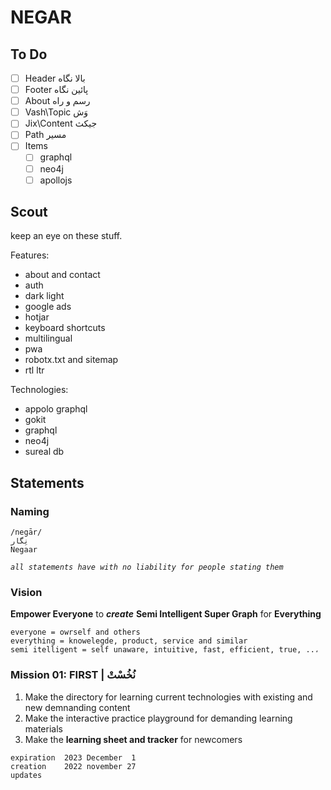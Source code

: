 # NEGAR

## To Do

- [ ] Header بالا نگاه
- [ ] Footer پائین نگاه
- [ ] About رسم و راه
- [ ] Vash\Topic وَش
- [ ] Jix\Content جیکث
- [ ] Path مسیر
- [ ] Items
  - [ ] graphql
  - [ ] neo4j
  - [ ] apollojs

## Scout

keep an eye on these stuff.

Features:

- about and contact
- auth
- dark light
- google ads
- hotjar
- keyboard shortcuts
- multilingual
- pwa
- robotx.txt and sitemap
- rtl ltr

Technologies:

- appolo graphql
- gokit
- graphql
- neo4j
- sureal db

## Statements

### Naming

```text
/negār/
نِگار
Negaar
```

_`all statements have with no liability for people stating them`_

### Vision

**Empower Everyone** to **_create_** **Semi Intelligent Super Graph** for **Everything**

```text
everyone = owrself and others
everything = knowelegde, product, service and similar
semi itelligent = self unaware, intuitive, fast, efficient, true, ..،
```

### Mission 01: FIRST | نُخُسْتْ

 1. Make the directory for learning current technologies with existing and new demnanding content
 2. Make the interactive practice playground for demanding learning materials
 3. Make the **learning sheet and tracker** for newcomers

```text
expiration  2023 December  1
creation    2022 november 27
updates     
```

